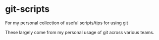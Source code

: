 # git-scripts
For my personal collection of useful scripts/tips for using git

These largely come from my personal usage of git across various teams.
